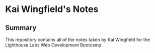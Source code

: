 # Kai Wingfield's Notes
## Summary

This repository contains all of the notes taken by Kai Wingfield for the Lighthouse Labs Web Development Bootcamp.